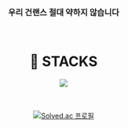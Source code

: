 <div align=center><h3>
  우리 건랜스 절대 약하지 않습니다
  </h3>
  <br/>
</div>
  
<div align=center><h1>🌌 STACKS</h1></div>

<div align=center>
  <img src="https://img.shields.io/badge/linux-FCC624?style=for-the-badge&logo=linux&logoColor=black">
  
  <br>
  <br>
  <br>

[![Solved.ac 프로필](http://mazassumnida.wtf/api/v2/generate_badge?boj=speedheawon)](https://solved.ac/speedheawon)

</div>
